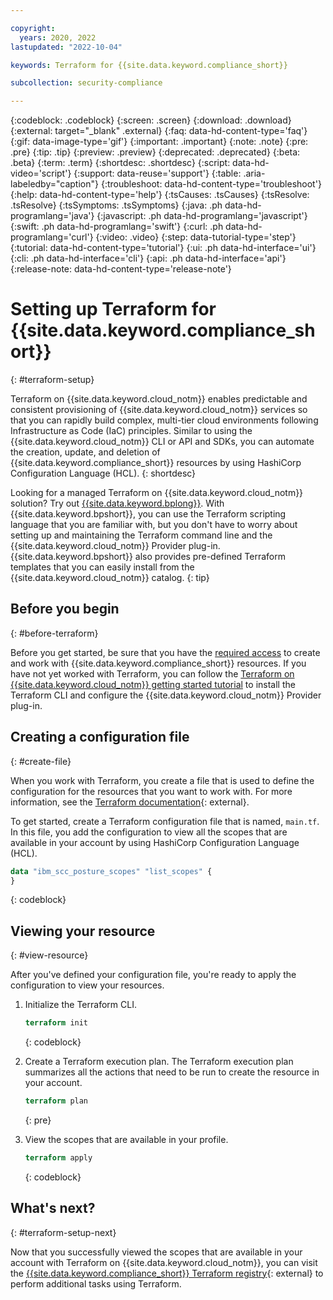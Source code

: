 ```yaml
---

copyright:
  years: 2020, 2022
lastupdated: "2022-10-04"

keywords: Terraform for {{site.data.keyword.compliance_short}}

subcollection: security-compliance

---
```


{:codeblock: .codeblock}
{:screen: .screen}
{:download: .download}
{:external: target="_blank" .external}
{:faq: data-hd-content-type='faq'}
{:gif: data-image-type='gif'}
{:important: .important}
{:note: .note}
{:pre: .pre}
{:tip: .tip}
{:preview: .preview}
{:deprecated: .deprecated}
{:beta: .beta}
{:term: .term}
{:shortdesc: .shortdesc}
{:script: data-hd-video='script'}
{:support: data-reuse='support'}
{:table: .aria-labeledby="caption"}
{:troubleshoot: data-hd-content-type='troubleshoot'}
{:help: data-hd-content-type='help'}
{:tsCauses: .tsCauses}
{:tsResolve: .tsResolve}
{:tsSymptoms: .tsSymptoms}
{:java: .ph data-hd-programlang='java'}
{:javascript: .ph data-hd-programlang='javascript'}
{:swift: .ph data-hd-programlang='swift'}
{:curl: .ph data-hd-programlang='curl'}
{:video: .video}
{:step: data-tutorial-type='step'}
{:tutorial: data-hd-content-type='tutorial'}
{:ui: .ph data-hd-interface='ui'}
{:cli: .ph data-hd-interface='cli'}
{:api: .ph data-hd-interface='api'}
{:release-note: data-hd-content-type='release-note'}


# Setting up Terraform for {{site.data.keyword.compliance_short}}
{: #terraform-setup} 

Terraform on {{site.data.keyword.cloud_notm}} enables predictable and consistent provisioning of {{site.data.keyword.cloud_notm}} services so that you can rapidly build complex, multi-tier cloud environments following Infrastructure as Code (IaC) principles. Similar to using the {{site.data.keyword.cloud_notm}} CLI or API and SDKs, you can automate the creation, update, and deletion of {{site.data.keyword.compliance_short}} resources by using HashiCorp Configuration Language (HCL).
{: shortdesc}

Looking for a managed Terraform on {{site.data.keyword.cloud_notm}} solution? Try out [{{site.data.keyword.bplong}}](/docs/schematics?topic=schematics-getting-started). With {{site.data.keyword.bpshort}}, you can use the Terraform scripting language that you are familiar with, but you don't have to worry about setting up and maintaining the Terraform command line and the {{site.data.keyword.cloud_notm}} Provider plug-in. {{site.data.keyword.bpshort}} also provides pre-defined Terraform templates that you can easily install from the {{site.data.keyword.cloud_notm}} catalog.
{: tip}

## Before you begin
{: #before-terraform}


Before you get started, be sure that you have the [required access](/docs/security-compliance?topic=security-compliance-access-management) to create and work with {{site.data.keyword.compliance_short}} resources. If you have not yet worked with Terraform, you can follow the [Terraform on {{site.data.keyword.cloud_notm}} getting started tutorial](/docs/ibm-cloud-provider-for-terraform?topic=ibm-cloud-provider-for-terraform-getting-started) to install the Terraform CLI and configure the {{site.data.keyword.cloud_notm}} Provider plug-in.

## Creating a configuration file
{: #create-file}

When you work with Terraform, you create a file that is used to define the configuration for the resources that you want to work with. For more information, see the [Terraform documentation](https://www.terraform.io/language){: external}.


To get started, create a Terraform configuration file that is named, `main.tf`. In this file, you add the configuration to view all the scopes that are available in your account by using HashiCorp Configuration Language (HCL). 
   
```terraform
data "ibm_scc_posture_scopes" "list_scopes" {
}
```
{: codeblock}


## Viewing your resource
{: #view-resource}

After you've defined your configuration file, you're ready to apply the configuration to view your resources.

1. Initialize the Terraform CLI.

   ```terraform
   terraform init
   ```
   {: codeblock}

2. Create a Terraform execution plan. The Terraform execution plan summarizes all the actions that need to be run to create the resource in your account.

   ```terraform
   terraform plan
   ```
   {: pre}

3. View the scopes that are available in your profile.

   ```terraform
   terraform apply
   ```
   {: codeblock}


## What's next?
{: #terraform-setup-next}

Now that you successfully viewed the scopes that are available in your account with Terraform on {{site.data.keyword.cloud_notm}}, you can visit the [{{site.data.keyword.compliance_short}} Terraform registry](https://registry.terraform.io/providers/IBM-Cloud/ibm/latest/docs){: external} to perform additional tasks using Terraform.
